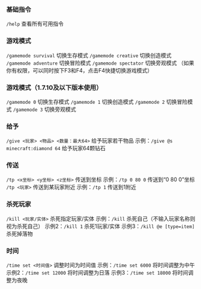 ### 基础指令
`/help` 查看所有可用指令
### 游戏模式
`/gamemode survival` 切换生存模式
`/gamemode creative` 切换创造模式
`/gamemode adventure` 切换冒险模式
`/gamemode spectator` 切换旁观模式
（如果你有权限，可以同时按下F3和F4，点击F4快捷切换游戏模式）
### 游戏模式（1.7.10及以下版本使用）
`/gamemode 0` 切换生存模式
`/gamemode 1` 切换创造模式
`/gamemode 2` 切换冒险模式
`/gamemode 3` 切换旁观模式
### 给予
`/give <玩家> <物品> <数量：最大64>` 给予玩家若干物品
示例：`/give @s minecraft:diamond 64` 给予玩家64颗钻石
### 传送
`/tp <x坐标> <y坐标> <z坐标>` 传送到坐标
示例：`/tp 0 80 0` 传送到“0 80 0”坐标
`/tp <玩家>` 传送到某玩家附近
示例：`/tp 1` 传送到1附近
### 杀死玩家
`/kill <玩家/实体>` 杀死指定玩家/实体
示例：`/kill` 杀死自己（不输入玩家名称则视为杀死自己）
示例2：`/kill 1` 杀死1玩家/实体
示例3：`/kill @e [type=item]` 杀死掉落物
### 时间
`/time set <时间值>` 调整时间为时间值
示例：`/time set 6000` 将时间调整为中午
示例2：`/time set 12000` 将时间调整为日落
示例3：`/time set 18000` 将时间调整为夜晚
